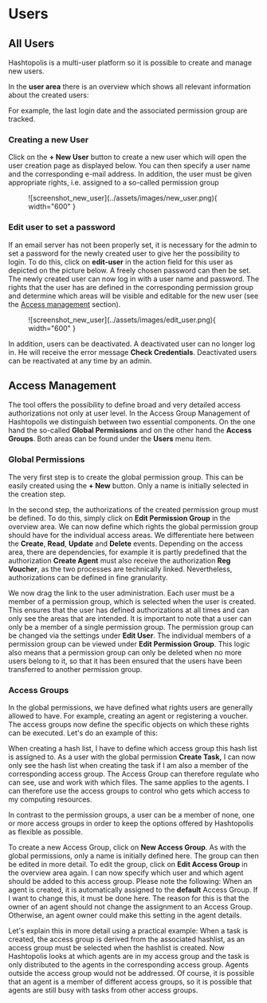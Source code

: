 # Users


## All Users

Hashtopolis is a multi-user platform so it is possible to create and manage new users.

In the **user area** there is an overview which shows all relevant information about the created users:

For example, the last login date and the associated permission group are tracked.

### Creating a new User

Click on the **+ New User** button to create a new user which will open the user creation page as displayed below. You can then specify a user name and the corresponding e-mail address. In addition, the user must be given appropriate rights, i.e. assigned to a so-called permission group

<figure markdown="span">
    ![screenshot_new_user](../assets/images/new_user.png){ width="600" }
</figure>

### Edit user to set a password

If an email server has not been properly set, it is necessary for the admin to set a password for the newly created user to give her the possibility to login. To do this, click on **edit-user** in the action field for this user as depicted on the picture below. A freely chosen password can then be set. The newly created user can now log in with a user name and password. The rights that the user has are defined in the corresponding permission group and determine which areas will be visible and editable for the new user (see the [Access management](users.md#access-management) section).

<figure markdown="span">
    ![screenshot_new_user](../assets/images/edit_user.png){ width="600" }
</figure>

In addition, users can be deactivated. A deactivated user can no longer log in. He will receive the error message **Check Credentials**. Deactivated users can be reactivated at any time by an admin.



## Access Management  

The tool offers the possibility to define broad and very detailed access authorizations not only at user level. In the Access Group Management of Hashtopolis we distinguish between two essential components. On the one hand the so-called **Global Permissions** and on the other hand the **Access Groups**. Both areas can be found under the **Users** menu item.

### Global Permissions
The very first step is to create the global permission group. This can be easily created using the **+ New** button. Only a name is initially selected in the creation step.

In the second step, the authorizations of the created permission group must be defined. To do this, simply click on **Edit Permission Group** in the overview area. We can now define which rights the global permission group should have for the individual access areas. We differentiate here between the **Create**, **Read**, **Update** and **Delete** events. Depending on the access area, there are dependencies, for example it is partly predefined that the authorization **Create Agent** must also receive the authorization **Reg Voucher**, as the two processes are technically linked. Nevertheless, authorizations can be defined in fine granularity.

We now drag the link to the user administration. Each user must be a member of a permission group, which is selected when the user is created. This ensures that the user has defined authorizations at all times and can only see the areas that are intended. It is important to note that a user can only be a member of a single permission group. The permission group can be changed via the settings under **Edit User**. The individual members of a permission group can be viewed under **Edit Permission Group**. This logic also means that a permission group can only be deleted when no more users belong to it, so that it has been ensured that the users have been transferred to another permission group.

### Access Groups
In the global permissions, we have defined what rights users are generally allowed to have. For example, creating an agent or registering a voucher. The access groups now define the specific objects on which these rights can be executed. Let's do an example of this:

When creating a hash list, I have to define which access group this hash list is assigned to. As a user with the global permission **Create Task,** I can now only see the hash list when creating the task if I am also a member of the corresponding access group. The Access Group can therefore regulate who can see, use and work with which files.
The same applies to the agents. I can therefore use the access groups to control who gets which access to my computing resources.

In contrast to the permission groups, a user can be a member of none, one or more access groups in order to keep the options offered by Hashtopolis as flexible as possible.

To create a new Access Group, click on **New Access Group**. As with the global permissions, only a name is initially defined here.
The group can then be edited in more detail.
To edit the group, click on **Edit Access Group** in the overview area again. I can now specify which user and which agent should be added to this access group. Please note the following: When an agent is created, it is automatically assigned to the **default** Access Group. If I want to change this, it must be done here. The reason for this is that the owner of an agent should not change the assignment to an Access Group. Otherwise, an agent owner could make this setting in the agent details.

Let's explain this in more detail using a practical example: When a task is created, the access group is derived from the associated hashlist, as an access group must be selected when the hashlist is created. Now Hashtopolis looks at which agents are in my access group and the task is only distributed to the agents in the corresponding access group. Agents outside the access group would not be addressed. Of course, it is possible that an agent is a member of different access groups, so it is possible that agents are still busy with tasks from other access groups.


